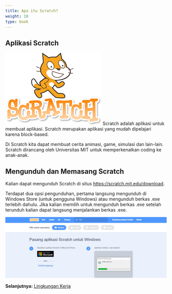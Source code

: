 ```yaml
---
title: Apa itu Scratch?
weight: 10
type: book
---
```


## Aplikasi Scratch
![](images/scratch-logo.png)
Scratch adalah aplikasi untuk membuat aplikasi. Scratch merupakan aplikasi yang mudah dipelajari karena block-based.

Di Scratch kita dapat membuat cerita animasi, game, simulasi dan lain-lain.
Scratch dirancang oleh Universitas MIT untuk memperkenalkan coding ke anak-anak.

## Mengunduh dan Memasang Scratch

Kalian dapat mengunduh Scratch di situs https://scratch.mit.edu/download.

Terdapat dua opsi pengunduhan, pertama langsung mengunduh di Windows Store (untuk pengguna Windows) atau mengunduh berkas .exe terlebih dahulu. Jika kalian memilih untuk mengunduh berkas .exe setelah terunduh kalian dapat langsung menjalankan berkas .exe.

![laman pengunduhan](images/pengunduhan.jpg)


**Selanjutnya:**
<a href="../2-lingkungan-kerja">Lingkungan Kerja</a>

